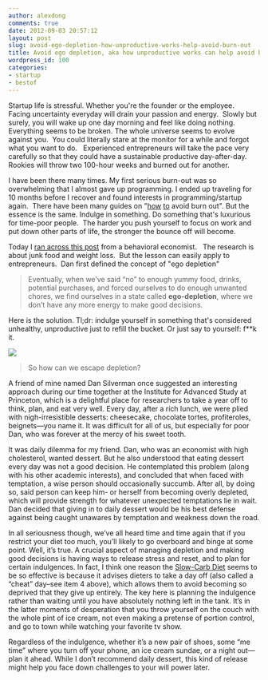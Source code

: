 ```yaml
---
author: alexdong
comments: true
date: 2012-09-03 20:57:12
layout: post
slug: avoid-ego-depletion-how-unproductive-works-help-avoid-burn-out
title: Avoid ego depletion, aka how unproductive works can help avoid burn-out.
wordpress_id: 100
categories:
- startup
- bestof
---
```


Startup life is stressful. Whether you're the founder or the employee.  Facing uncertainty everyday will drain your passion and energy.  Slowly but surely, you will wake up one day morning and feel like doing nothing. Everything seems to be broken. The whole universe seems to evolve against you.  You could literally stare at the monitor for a while and forgot what you want to do.   Experienced entrepreneurs will take the pace very carefully so that they could have a sustainable productive day-after-day. Rookies will throw two 100-hour weeks and burned out for another.

I have been there many times. My first serious burn-out was so overwhelming that I almost gave up programming. I ended up traveling for 10 months before I recover and found interests in programming/startup again.  There have been many guides on "[how](http://www.quora.com/How-do-startup-founders-deal-with-burnout) [to](http://www.inc.com/guides/growth/20792.html) avoid burn out". But the essence is the same. Indulge in something. Do something that's luxurious for time-poor people.  The harder you push yourself to focus on work and put down other parts of life, the stronger the bounce off will become.

Today I [ran across this post](http://danariely.com/2012/08/15/understanding-ego-depletion/) from a behavioral economist.   The research is about junk food and weight loss.  But the lesson can easily apply to entrepreneurs.  Dan first defined the concept of "ego depletion"


> Eventually, when we’ve said “no” to enough yummy food, drinks, potential purchases, and forced ourselves to do enough unwanted chores, we find ourselves in a state called **ego-depletion**, where we don’t have any more energy to make good decisions.


Here is the solution. Tl;dr: indulge yourself in something that's considered unhealthy, unproductive just to refill the bucket. Or just say to yourself: f**k it.

![](http://farm9.staticflickr.com/8435/7769306054_42541331ce.jpg)


> So how can we escape depletion?

A friend of mine named Dan Silverman once suggested an interesting approach during our time together at the Institute for Advanced Study at Princeton, which is a delightful place for researchers to take a year off to think, plan, and eat very well. Every day, after a rich lunch, we were plied with nigh-irresistible desserts: cheesecake, chocolate tortes, profiteroles, beignets—you name it. It was difficult for all of us, but especially for poor Dan, who was forever at the mercy of his sweet tooth.

It was daily dilemma for my friend. Dan, who was an economist with high cholesterol, wanted dessert. But he also understood that eating dessert every day was not a good decision. He contemplated this problem (along with his other academic interests), and concluded that when faced with temptation, a wise person should occasionally succumb. After all, by doing so, said person can keep him- or herself from becoming overly depleted, which will provide strength for whatever unexpected temptations lie in wait. Dan decided that giving in to daily dessert would be his best defense against being caught unawares by temptation and weakness down the road.

In all seriousness though, we’ve all heard time and time again that if you restrict your diet too much, you’ll likely to go overboard and binge at some point. Well, it’s true. A crucial aspect of managing depletion and making good decisions is having ways to release stress and reset, and to plan for certain indulgences. In fact, I think one reason the [Slow-Carb Diet](http://www.fourhourworkweek.com/blog/2012/07/12/how-to-lose-100-pounds/) seems to be so effective is because it advises dieters to take a day off (also called a “cheat” day–see item 4 above), which allows them to avoid becoming so deprived that they give up entirely. The key here is planning the indulgence rather than waiting until you have absolutely nothing left in the tank. It’s in the latter moments of desperation that you throw yourself on the couch with the whole pint of ice cream, not even making a pretense of portion control, and go to town while watching your favorite tv show.

Regardless of the indulgence, whether it’s a new pair of shoes, some “me time” where you turn off your phone, an ice cream sundae, or a night out—plan it ahead. While I don’t recommend daily dessert, this kind of release might help you face down challenges to your will power later.
